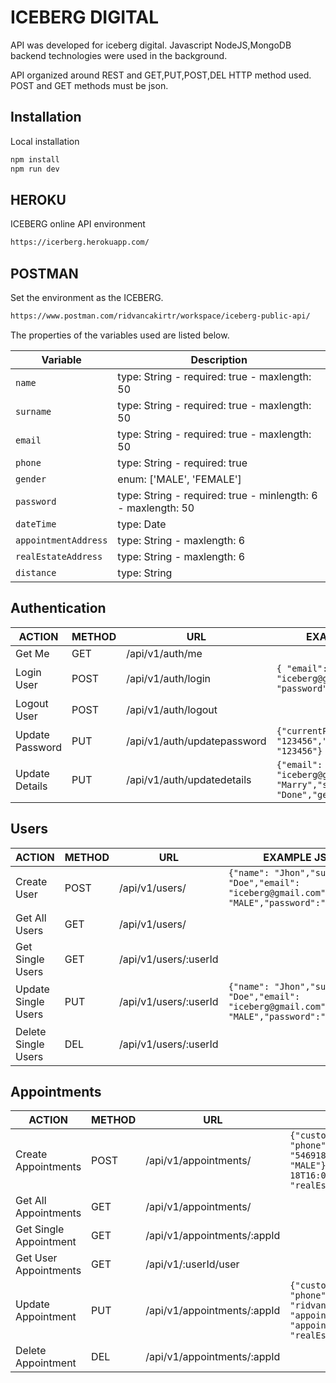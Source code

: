 # ICEBERG DIGITAL

API was developed for iceberg digital. Javascript NodeJS,MongoDB backend technologies were used in the background.

API organized around REST and GET,PUT,POST,DEL HTTP method used. POST and GET methods must be json.

## Installation
Local installation 
```sh
npm install
npm run dev
```

## HEROKU
ICEBERG online API environment
```sh
https://icerberg.herokuapp.com/
```

## POSTMAN
Set the environment as the ICEBERG.
```sh
https://www.postman.com/ridvancakirtr/workspace/iceberg-public-api/
```


The properties of the variables used are listed below.


| Variable      | Description                                                  |
| ------------- | ------------------------------------------------------------ |
| `name`        | type: String - required: true - maxlength: 50                |
| `surname`     | type: String - required: true - maxlength: 50                |
| `email`       | type: String - required: true - maxlength: 50                |
| `phone`       | type: String - required: true                                |
| `gender`      | enum: ['MALE', 'FEMALE']                                     |
| `password`    | type: String - required: true - minlength: 6 - maxlength: 50 |
| `dateTime`    | type: Date                                                   |
| `appointmentAddress`    | type: String - maxlength: 6                        |
| `realEstateAddress`     | type: String - maxlength: 6                        |
| `distance`              | type: String                                       |

## Authentication

| ACTION          | METHOD | URL                         | EXAMPLE JSON |
| --------------- | ------ | --------------------------- | ----         |
| Get Me          | GET    | /api/v1/auth/me             ||
| Login User      | POST   | /api/v1/auth/login          | ``` { "email": "iceberg@gmail.com", "password": "123456" } ``` |
| Logout User     | POST   | /api/v1/auth/logout         ||
| Update Password | PUT    | /api/v1/auth/updatepassword | ``` {"currentPassword": "123456","newPassword": "123456"} ``` |
| Update Details  | PUT    | /api/v1/auth/updatedetails  | ``` {"email": "iceberg@gmail.com","name": "Marry","surname": "Done","gender":"MALE"} ``` |

## Users

| ACTION               | METHOD | URL                         | EXAMPLE JSON |
| -------------------- | ------ | --------------------------- | ------------ |
| Create User          | POST   | /api/v1/users/              | ``` {"name": "Jhon","surname": "Doe","email": "iceberg@gmail.com","gender": "MALE","password":"123456"} ``` |
| Get All Users        | GET    | /api/v1/users/              |  |
| Get Single Users     | GET    | /api/v1/users/:userId       |  |
| Update  Single Users | PUT    | /api/v1/users/:userId       | ``` {"name": "Jhon","surname": "Doe","email": "iceberg@gmail.com","gender": "MALE","password":"123456"} ``` |
| Delete  Single Users | DEL    | /api/v1/users/:userId        |  |

## Appointments

| ACTION                 | METHOD | URL                          | EXAMPLE JSON |
| --------------------   | ------ | ---------------------------- | ------------ |
| Create Appointments    | POST   | /api/v1/appointments/        | ``` {"customer": {"name": "John","surname": "Doe",            "phone": "5469189000","email":"customer1@gmail.com","gender": "MALE"},"appointment": {"dateTime": "2016-05-18T16:00:00Z","appointmentAddress": "OX495NU",            "realEstateAddress": "CM27PJ"} } ``` |
| Get All Appointments   | GET    | /api/v1/appointments/        |  |
| Get Single Appointment | GET    | /api/v1/appointments/:appId  |  |
| Get User Appointments  | GET    | /api/v1/:userId/user         |  |
| Update Appointment     | PUT    | /api/v1/appointments/:appId  | ``` {"customer": {"name": "RIDVAN","surname": "Kosar",        "phone": "5469189000","email": "ridvancakirtr@gmail.com","gender": "MALE"},    "appointment": {"dateTime": "2016-05-18T16:00:00Z",        "appointmentAddress": "OX495NU",        "realEstateAddress": "CM27PJ"}} ``` |
| Delete Appointment     | DEL    | /api/v1/appointments/:appId  |  |

